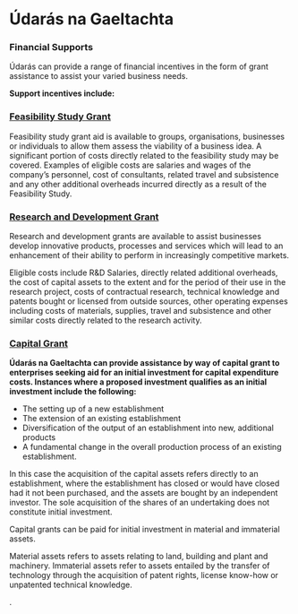 # Údarás na Gaeltachta

### Financial Supports

Údarás can provide a range of financial incentives in the form of grant assistance to assist your varied business needs. 

**Support incentives include:**

### [Feasibility Study Grant](http://www.udaras.ie/en/forbairt-fiontraiochta/cunamh-airgid/deontas-staidear-feidearthachta)

Feasibility study grant aid is available to groups, organisations, businesses or individuals to allow them assess the viability of a business idea. A significant portion of costs directly related to the feasibility study may be covered. Examples of eligible costs are salaries and wages of the company’s personnel, cost of consultants, related travel and subsistence and any other additional overheads incurred directly as a result of the Feasibility Study.

### [Research and Development Grant](http://www.udaras.ie/en/forbairt-fiontraiochta/cunamh-airgid/deontas-taighde-agus-forbartha)

Research and development grants are available to assist businesses develop innovative products, processes and services which will lead to an enhancement of their ability to perform in increasingly competitive markets.

Eligible costs include R&D Salaries, directly related additional overheads, the cost of capital assets to the extent and for the period of their use in the research project, costs of contractual research, technical knowledge and patents bought or licensed from outside sources, other operating expenses including costs of materials, supplies, travel and subsistence and other similar costs directly related to the research activity.

### [Capital Grant](http://www.udaras.ie/en/forbairt-fiontraiochta/cunamh-airgid/deontas-caipitil)

**Údarás na Gaeltachta can provide assistance by way of capital grant to enterprises seeking aid for an initial investment for capital expenditure costs. Instances where a proposed investment qualifies as an initial investment include the following:**

* The setting up of a new establishment
* The extension of an existing establishment
* Diversification of the output of an establishment into new, additional products
* A fundamental change in the overall production process of an existing establishment.

In this case the acquisition of the capital assets refers directly to an establishment, where the establishment has closed or would have closed had it not been purchased, and the assets are bought by an independent investor. The sole acquisition of the shares of an undertaking does not constitute initial investment.

Capital grants can be paid for initial investment in material and immaterial assets.

Material assets refers to assets relating to land, building and plant and machinery. Immaterial assets refer to assets entailed by the transfer of technology through the acquisition of patent rights, license know-how or unpatented technical knowledge.

.


